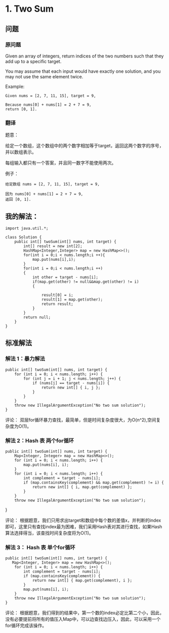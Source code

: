 # 1. Two Sum

## 问题

### 原问题

Given an array of integers, return indices of the two numbers such that they add up to a specific target.

You may assume that each input would have exactly one solution, and you may not use the same element twice.

Example:

    Given nums = [2, 7, 11, 15], target = 9,

    Because nums[0] + nums[1] = 2 + 7 = 9,
    return [0, 1].

### 翻译

题意：

给定一个数组，这个数组中的两个数字相加等于target，返回这两个数字的序号，并以数组表示。

每组输入都只有一个答案，并且同一数字不能使用两次。

例子：

    给定数组 nums = [2, 7, 11, 15], target = 9,

    因为 nums[0] + nums[1] = 2 + 7 = 9,
    返回 [0, 1].


## 我的解法：

    import java.util.*;

    class Solution {
        public int[] twoSum(int[] nums, int target) {
            int[] result = new int[2];
            HashMap<Integer,Integer> map = new HashMap<>();
            for(int i = 0;i < nums.length;i ++){
                map.put(nums[i],i);
            }
            for(int i = 0;i < nums.length;i ++)
            {
                int other = target - nums[i];
                if(map.get(other) != null&&map.get(other) != i)
                {
                
                    result[0] = i;
                    result[1] = map.get(other);
                    return result;
                }
            }
            return null;
        }
    }

## 标准解法

### 解法 1：暴力解法

    public int[] twoSum(int[] nums, int target) {
        for (int i = 0; i < nums.length; i++) {
            for (int j = i + 1; j < nums.length; j++) {
                if (nums[j] == target - nums[i]) {
                    return new int[] { i, j };
                }
            }
        }
        throw new IllegalArgumentException("No two sum solution");
    }

评论： 双层for循环暴力查找，最简单，但是时间复杂度很大，为O(n^2),空间复杂度为O(1)。

### 解法 2：Hash 表 两个for循环

    public int[] twoSum(int[] nums, int target) {
        Map<Integer, Integer> map = new HashMap<>();
        for (int i = 0; i < nums.length; i++) {
            map.put(nums[i], i);
        }
        for (int i = 0; i < nums.length; i++) {
            int complement = target - nums[i];
            if (map.containsKey(complement) && map.get(complement) != i) {
                return new int[] { i, map.get(complement) };
            }
        }
        throw new IllegalArgumentException("No two sum solution");
}

评论： 根据题意，我们只用求出target和数组中每个数的差值x，并判断的index即可，这里只有查找index最为困难，我们采用Hash表对其进行查找，如果Hash算法选择得当，该查找时间复杂度将为O(1)。

### 解法 3： Hash 表 单个for循环

    public int[] twoSum(int[] nums, int target) {
       Map<Integer, Integer> map = new HashMap<>();
        for (int i = 0; i < nums.length; i++) {
            int complement = target - nums[i];
            if (map.containsKey(complement)) {
                return new int[] { map.get(complement), i };
            }
            map.put(nums[i], i);
        }
        throw new IllegalArgumentException("No two sum solution");
    }

评论： 根据题意，我们得到的结果中，第一个数的index必定比第二个小，因此，没有必要提前将所有的值压入Map中，可以边查找边压入，因此，可以采用一个for循环完成该操作。
